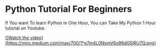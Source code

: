 # Python Tutorial For Beginners

If You want To learn Python in One Hour, You can Take My Python 1 Hour tutorial on Youtube.



[![Watch the video] (https://miro.medium.com/max/700/1*g7m4L0NsmV6o98dG5iRU7Q.png)](https://www.youtube.com/watch?v=9q6XbhLawRI)
